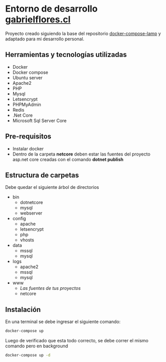 # Entorno de desarrollo [gabrielflores.cl](https://gabrielflores.cl)

Proyecto creado siguiendo la base del repositorio [docker-compose-lamp](https://github.com/sprintcube/docker-compose-lamp) y adaptado para mi desarrollo personal.

## Herramientas y tecnologías utilizadas

- Docker
- Docker compose
- Ubuntu server
- Apache2
- PHP
- Mysql
- Letsencrypt
- PHPMyAdmin
- Redis
- .Net Core
- Microsoft Sql Server Core

## Pre-requisitos

- Instalar docker
- Dentro de la carpeta **netcore** deben estar las fuentes del proyecto asp.net core creadas con el comando **dotnet publish**

## Estructura de carpetas

Debe quedar el siguiente árbol de directorios

- bin
    - dotnetcore
    - mysql
    - webserver
- config
    - apache
    - letsencrypt
    - php
    - vhosts
- data
    - mssql
    - mysql
- logs
    - apache2
    - mssql
    - mysql
- www
    - *Las fuentes de tus proyectos*
    - netcore

## Instalación

En una terminal se debe ingresar el siguiente comando:

```bash
docker-compose up
```

Luego de verificado que esta todo correcto, se debe correr el mismo comando pero en background

```bash
docker-compose up -d
```
